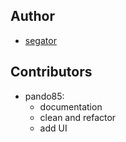 ## Author

- [segator](https://github.com/segator/transcoderd)

## Contributors

- pando85:
  - documentation
  - clean and refactor
  - add UI

